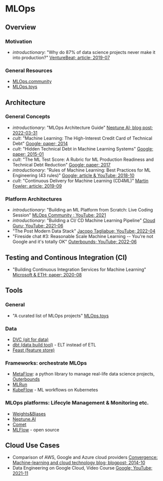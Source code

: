 # MLOps
## Overview

### Motivation
- *introductionary*: "Why do 87% of data science projects never make it into production?" [VentureBeat; article; 2019-07](https://venturebeat.com/2019/07/19/why-do-87-of-data-science-projects-never-make-it-into-production/)

### General Resources
- [MLOps.community](https://mlops.community/)
- [MLOps.toys](https://mlops.toys/feature-store)

## Architecture

### General Concepts
- *introductionary*: "MLOps Architecture Guide" [Neptune AI; blog post; 2022-03-31](https://neptune.ai/blog/mlops-architecture-guide)
- *cult*: "Machine Learning: The High-Interest Credit Card of Technical Debt" [Google; paper; 2014](https://storage.googleapis.com/pub-tools-public-publication-data/pdf/43146.pdf)
- *cult*: "Hidden Technical Debt in Machine Learning Systems" [Google; paper; 2015-01](https://proceedings.neurips.cc/paper/2015/file/86df7dcfd896fcaf2674f757a2463eba-Paper.pdf)
- *cult*: "The ML Test Score: A Rubric for ML Production Readiness and Technical Debt Reduction" [Google; paper; 2017](https://storage.googleapis.com/pub-tools-public-publication-data/pdf/aad9f93b86b7addfea4c419b9100c6cdd26cacea.pdf)
- *introductionary*: "Rules of Machine Learning: Best Practices for ML Engineering (43 rules)" [Google; article & YouTube; 2018-10](https://developers.google.com/machine-learning/guides/rules-of-ml)
- *cult*: "Continuous Delivery for Machine Learning (CD4ML)" [Martin Fowler; article; 2019-09](https://martinfowler.com/articles/cd4ml.html)

### Platform Architectures
- *introductionary*: "Building an ML Platform from Scratch: Live Coding Session" [MLOps Community ; YouTube; 2021](https://www.youtube.com/watch?v=s8Jj9gzQ3xA)
- *introductionary*: "Building a CI/ CD Machine Learning Pipeline" [Cloud Guru; YouTube; 2021-06](https://www.youtube.com/watch?v=XoXvX8MyW8M)
- "The Post Modern Data Stack" [Jacopo Tagliabue; YouTube; 2022-04](https://www.youtube.com/watch?v=5kHDb-XGHtc&ab_channel=JacopoTagliabue)
- "Fireside chat #3: Reasonable Scale Machine Learning -- You're not Google and it's totally OK" [Outerbounds; YouTube; 2022-06](https://www.youtube.com/watch?v=SAal0hqqE74&ab_channel=Outerbounds)



## Testing and Continous Integration (CI)

- "Building Continuous Integration Services for Machine Learning" [Microsoft & ETH; paper; 2020-08](https://pages.cs.wisc.edu/~wentaowu/papers/kdd20-ci-for-ml.pdf)

## Tools

### General
- "A curated list of MLOps projects" [MLOps.toys](https://mlops.toys/feature-store)

### Data
- [DVC (git for data)](https://dvc.org/)
- [dbt (data build tool)](https://docs.getdbt.com/docs/introduction) - ELT instead of ETL
- [Feast (feature store)](https://docs.feast.dev/)

### Frameworks: orchestrate MLOps
- [MetaFlow](https://docs.metaflow.org/introduction/what-is-metaflow): a python library to manage real-life data science projects, [Outerbounds](https://outerbounds.com/)
- [MLRun](https://docs.mlrun.org/en/latest/) 
- [KubeFlow](https://www.kubeflow.org/docs/started/introduction/) - ML workflows on Kubernetes

### MLOps platforms: Lifecyle Management & Monitoring etc.
- [Weights&Biases](https://wandb.ai/)
- [Neptune.AI](https://neptune.ai/home)
- [Comet](https://www.comet.com/site/)
- [MLFlow](https://mlflow.org/docs/latest/index.html) - open source


 
## Cloud Use Cases
 - Comparison of AWS, Google and Azure cloud providers [Convergence: Machine-learning and cloud technology blog; blogpost; 2014-10](https://aawasthi.blogspot.com/2014/10/cloud-nomenclature-aws-google-azure.html)
 - Data Engineering on Google Cloud, Video Course [Google; YouTube; 2021-11](https://www.youtube.com/watch?v=7TYLYjaHB64&list=PLmI_IVYHB9Fred0mR-280Uro9HOH9Lo98)
